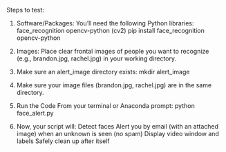 Steps to test:
1. Software/Packages:
You’ll need the following Python libraries:
face_recognition
opencv-python (cv2)
pip install face_recognition opencv-python

3. Images:
Place clear frontal images of people you want to recognize (e.g., brandon.jpg, rachel.jpg) in your working directory.

4. Make sure an alert_image directory exists:
mkdir alert_image

5. Make sure your image files (brandon.jpg, rachel.jpg) are in the same directory.

6. Run the Code
From your terminal or Anaconda prompt:
python face_alert.py

7. Now, your script will:
Detect faces
Alert you by email (with an attached image) when an unknown is seen (no spam)
Display video window and labels
Safely clean up after itself
